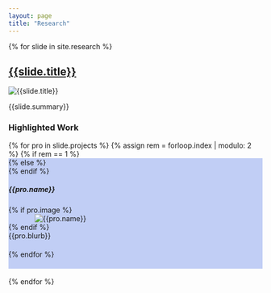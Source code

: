 ```yaml
---
layout: page
title: "Research"
---
```

{% for slide in site.research %}
<div class="row checker" style="margin:auto;justify-content:center;width:100%;max-width:1000px">
  <h2><a href="{{ slide.url | relative_url}}">{{slide.title}}</a></h2>
  <img src="{{slide.splash | relative_url}}" alt="{{slide.title}}">
  <p>{{slide.summary}}</p>
  <h3>Highlighted Work</h3>
  {% for pro in slide.projects %}
  {% assign rem = forloop.index | modulo: 2 %}
    {% if rem == 1 %}
      <div class="row" style="background-color:#c1cef5;padding-bottom:20px">
    {% else %}
      <div class="row" style="padding-bottom:20px">
    {% endif %}
      <h5>{{pro.name}}</h5>
      {% if pro.image %}
      <div class="col" style="margin:0 auto;min-width:300px;max-width:400px">
        <img src="{{pro.image | relative_url}}" alt="{{pro.name}}">
      </div>
      {% endif %}
      <div class="col" style="width:100%;min-width:350px">
        {{pro.blurb}}
      </div>
    </div>
  {% endfor %}
</div>
<div>
&nbsp;
</div>
{% endfor %}
